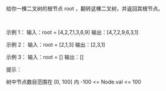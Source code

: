 给你一棵二叉树的根节点 root ，翻转这棵二叉树，并返回其根节点。

 

示例 1：
输入：root = [4,2,7,1,3,6,9]
输出：[4,7,2,9,6,3,1]


示例 2：
输入：root = [2,1,3]
输出：[2,3,1]


示例 3：
输入：root = []
输出：[]
 

提示：

树中节点数目范围在 [0, 100] 内
-100 <= Node.val <= 100
